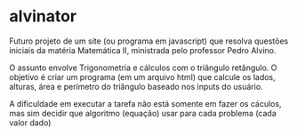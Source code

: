 # alvinator
Futuro projeto de um site (ou programa em javascript) que resolva questões iniciais da matéria Matemática II, ministrada pelo professor Pedro Alvino.

O assunto envolve Trigonometria e cálculos com o triângulo retângulo. O objetivo é criar um programa (em um arquivo html) que calcule os lados, alturas, área e perímetro do triângulo baseado nos inputs do usuário. 

A dificuldade em executar a tarefa não está somente em fazer os cáculos, mas sim decidir que algoritmo (equação) usar para cada problema (cada valor dado)
